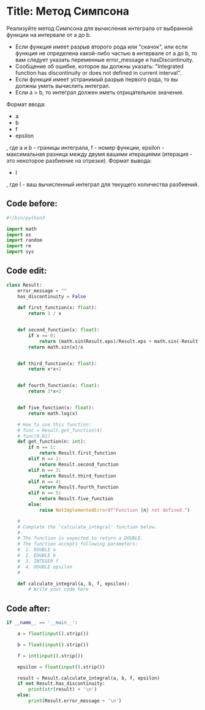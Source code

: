 # Title: Метод Симпсона

Реализуйте метод Симпсона для вычисления интеграла от выбранной функции на интервале от a до b.
<ul>
<li> Если функция имеет разрыв второго рода или "скачок", или если функция не определена какой-либо частью в интервале от a до b, то вам следует указать переменные error_message и hasDiscontinuity.</li>
<li> Сообщение об ошибке, которое вы должны указать: "Integrated function has discontinuity or does not defined in current interval".</li>
<li> Если функция имеет устранимый разрыв первого рода, то вы должны уметь вычислить интеграл. </li>
<li> Если a > b, то интеграл должен иметь отрицательное значение.</li>
</ul>
Формат ввода:
<ul>
<li>a</li>
<li>b</li>
<li>f</li>
<li>epsilon</li>
</ul>
, где a и b - границы интеграла, f - номер функции, epsilon - максимальная разница между двумя вашими итерациями (итерация - это некоторое разбиение на отрезки).
Формат вывода:
<ul>
<li>I</li>
</ul>
, где I - ваш вычисленный интеграл для текущего количества разбиений.

## Code before:
```python
#!/bin/python3

import math
import os
import random
import re
import sys
```

## Code edit:
```python
class Result:
    error_message = ""
    has_discontinuity = False
    
    def first_function(x: float):
        return 1 / x


    def second_function(x: float):
        if x == 0:
            return (math.sin(Result.eps)/Result.eps + math.sin(-Result.eps)/-Result.eps)/2 
        return math.sin(x)/x


    def third_function(x: float):
        return x*x+2


    def fourth_function(x: float):
        return 2*x+2


    def five_function(x: float):
        return math.log(x)

    # How to use this function:
    # func = Result.get_function(4)
    # func(0.01)
    def get_function(n: int):
        if n == 1:
            return Result.first_function
        elif n == 2:
            return Result.second_function
        elif n == 3:
            return Result.third_function
        elif n == 4:
            return Result.fourth_function
        elif n == 5:
            return Result.five_function
        else:
            raise NotImplementedError(f"Function {n} not defined.")

    #
    # Complete the 'calculate_integral' function below.
    #
    # The function is expected to return a DOUBLE.
    # The function accepts following parameters:
    #  1. DOUBLE a
    #  2. DOUBLE b
    #  3. INTEGER f
    #  4. DOUBLE epsilon
    #

    def calculate_integral(a, b, f, epsilon):
        # Write your code here
```

## Code after:
```python
if __name__ == '__main__':

    a = float(input().strip())

    b = float(input().strip())

    f = int(input().strip())

    epsilon = float(input().strip())

    result = Result.calculate_integral(a, b, f, epsilon)
    if not Result.has_discontinuity:
        print(str(result) + '\n')
    else:
        print(Result.error_message + '\n')
```